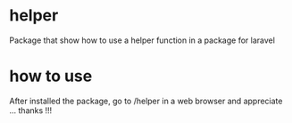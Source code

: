 # helper
Package that show how to use a helper function in a package for laravel
# how to use
After installed the package, go to /helper in a web browser and appreciate ...
thanks !!!

